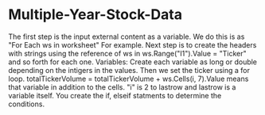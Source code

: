 # Multiple-Year-Stock-Data

The first step is the input external content as a variable. We do this is as "For Each ws in worksheet" For example.
Next step is to create the headers with strings using the reference of ws in ws.Range("I1").Value = "Ticker" and so forth for each one.
Variables: Create each variable as long or double depending on the intigers in the values.
Then we set the ticker using a for loop. totalTickerVolume = totalTickerVolume + ws.Cells(i, 7).Value means that variable in addition to the cells. "i" is 2 to lastrow and lastrow is a variable itself.
You create the if, elseif statments to determine the conditions.
